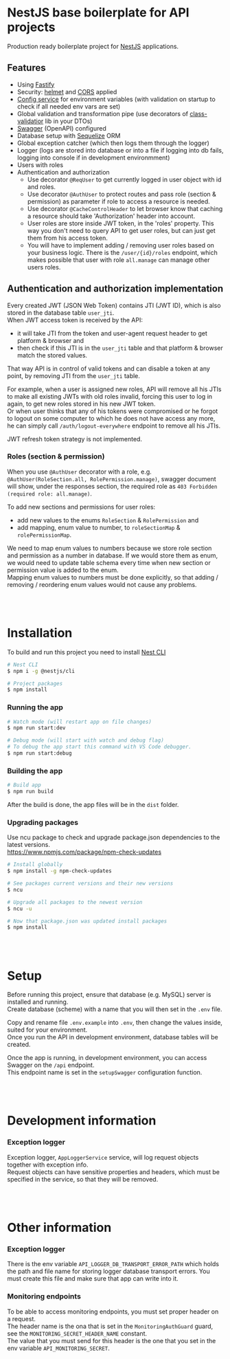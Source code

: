 # NestJS base boilerplate for API projects

Production ready boilerplate project for [NestJS](https://nestjs.com/) applications.

## Features

- Using [Fastify](https://docs.nestjs.com/techniques/performance)
- Security: [helmet](https://docs.nestjs.com/security/helmet#use-with-fastify) and [CORS](https://docs.nestjs.com/security/cors) applied
- [Config service](https://docs.nestjs.com/techniques/configuration#using-the-configservice) for environment variables (with validation on startup to check if all needed env vars are set)
- Global validation and transformation pipe (use decorators of [class-validatior](https://docs.nestjs.com/pipes#class-validator) lib in your DTOs)
- [Swagger](https://docs.nestjs.com/openapi/introduction) (OpenAPI) configured
- Database setup with [Sequelize](https://docs.nestjs.com/techniques/database#sequelize-integration) ORM
- Global exception catcher (which then logs them through the logger)
- Logger (logs are stored into database or into a file if logging into db fails, logging into console if in development environmment)
- Users with roles
- Authentication and authorization
  - Use decorator `@ReqUser` to get currently logged in user object with id and roles.
  - Use decorator `@AuthUser` to protect routes and pass role (section & permission) as parameter if role to access a resource is needed.
  - Use decorator `@CacheControlHeader` to let browser know that caching a resource should take 'Authorization' header into account.
  - User roles are store inside JWT token, in the 'roles' property. This way you don't need to query API to get user roles, but can just get them from his access token.
  - You will have to implement adding / removing user roles based on your business logic. There is the `/user/{id}/roles` endpoint, which makes possible that user with role `all.manage` can manage other users roles.

## Authentication and authorization implementation

Every created JWT (JSON Web Token) contains JTI (JWT ID), which is also stored in the database table `user_jti`.  
When JWT access token is received by the API:

- it will take JTI from the token and user-agent request header to get platform & browser and
- then check if this JTI is in the `user_jti` table and that platform & browser match the stored values.

That way API is in control of valid tokens and can disable a token at any point, by removing JTI from the `user_jti` table.

For example, when a user is assigned new roles, API will remove all his JTIs to make all existing JWTs with old roles invalid, forcing this user to log in again, to get new roles stored in his new JWT token.  
Or when user thinks that any of his tokens were compromised or he forgot to logout on some computer to which he does not have access any more, he can simply call `/auth/logout-everywhere` endpoint to remove all his JTIs.

JWT refresh token strategy is not implemented.

### Roles (section & permission)

When you use `@AuthUser` decorator with a role, e.g. `@AuthUser(RoleSection.all, RolePermission.manage)`, swagger document will show, under the responses section, the required role as `403 Forbidden (required role: all.manage)`.

To add new sections and permissions for user roles:

- add new values to the enums `RoleSection` & `RolePermission` and
- add mapping, enum value to number, to `roleSectionMap` & `rolePermissionMap`.

We need to map enum values to numbers because we store role section and permission as a number in database.
If we would store them as enum, we would need to update table schema every time when new section or permission value is added to the enum.  
Mapping enum values to numbers must be done explicitly, so that adding / removing / reordering enum values would not cause any problems.

<br><br>

# Installation

To build and run this project you need to install [Nest CLI](https://docs.nestjs.com/cli/overview)

```bash
# Nest CLI
$ npm i -g @nestjs/cli

# Project packages
$ npm install
```

### Running the app

```bash
# Watch mode (will restart app on file changes)
$ npm run start:dev

# Debug mode (will start with watch and debug flag)
# To debug the app start this command with VS Code debugger.
$ npm run start:debug
```

### Building the app

```bash
# Build app
$ npm run build
```

After the build is done, the app files will be in the `dist` folder.

### Upgrading packages

Use ncu package to check and upgrade package.json dependencies to the latest versions.  
https://www.npmjs.com/package/npm-check-updates

```bash
# Install globally
$ npm install -g npm-check-updates

# See packages current versions and their new versions
$ ncu

# Upgrade all packages to the newest version
$ ncu -u

# Now that package.json was updated install packages
$ npm install
```

<br><br>

# Setup

Before running this project, ensure that database (e.g. MySQL) server is installed and running.  
Create database (scheme) with a name that you will then set in the `.env` file.

Copy and rename file `.env.example` into `.env`, then change the values inside, suited for your environment.  
Once you run the API in development environment, database tables will be created.

Once the app is running, in development environment, you can access Swagger on the `/api` endpoint.  
This endpoint name is set in the `setupSwagger` configuration function.

<br><br>

# Development information

### Exception logger

Exception logger, `AppLoggerService` service, will log request objects together with exception info.  
Request objects can have sensitive properties and headers, which must be specified in the service, so that they will be removed.

<br><br>

# Other information

### Exception logger

There is the env variable `API_LOGGER_DB_TRANSPORT_ERROR_PATH` which holds the path and file name for storing logger database transport errors. You must create this file and make sure that app can write into it.

### Monitoring endpoints

To be able to access monitoring endpoints, you must set proper header on a request.  
The header name is the ona that is set in the `MonitoringAuthGuard` guard, see the `MONITORING_SECRET_HEADER_NAME` constant.  
The value that you must send for this header is the one that you set in the env variable `API_MONITORING_SECRET`.
